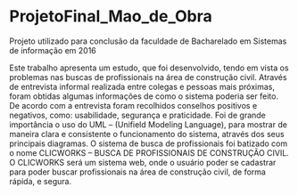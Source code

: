 # ProjetoFinal_Mao_de_Obra
 Projeto utilizado para conclusão da faculdade de Bacharelado em Sistemas de informação em 2016

Este trabalho apresenta um estudo, que foi desenvolvido, tendo em
vista os problemas nas buscas de profissionais na área de construção civil.
Através de entrevista informal realizada entre colegas e pessoas mais
próximas, foram obtidas algumas informações de como o sistema poderia ser
feito. De acordo com a entrevista foram recolhidos conselhos positivos e
negativos, como: usabilidade, segurança e praticidade. Foi de grande
importância o uso do UML – (Unifield Modeling Language), para mostrar de
maneira clara e consistente o funcionamento do sistema, através dos seus
principais diagramas. O sistema de busca de profissionais foi batizado com o
nome CLICWORKS – BUSCA DE PROFISSIONAIS DE CONSTRUÇÃO CIVIL.
O CLICWORKS será um sistema web, onde o usuário poder se cadastrar para
poder buscar profissionais na área de construção civil, de forma rápida, e
segura. 